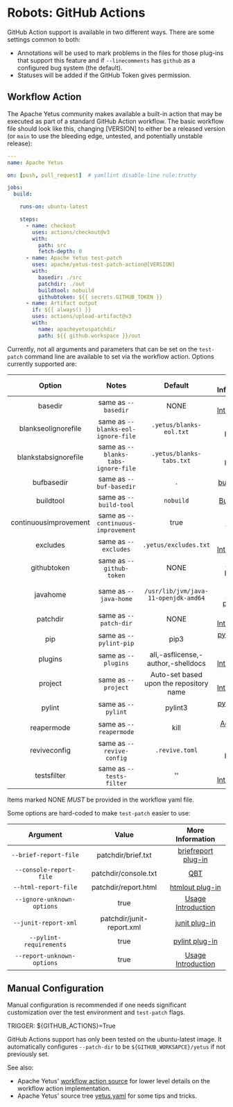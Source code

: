 <!---
  Licensed to the Apache Software Foundation (ASF) under one
  or more contributor license agreements.  See the NOTICE file
  distributed with this work for additional information
  regarding copyright ownership.  The ASF licenses this file
  to you under the Apache License, Version 2.0 (the
  "License"); you may not use this file except in compliance
  with the License.  You may obtain a copy of the License at

    http://www.apache.org/licenses/LICENSE-2.0

  Unless required by applicable law or agreed to in writing,
  software distributed under the License is distributed on an
  "AS IS" BASIS, WITHOUT WARRANTIES OR CONDITIONS OF ANY
  KIND, either express or implied.  See the License for the
  specific language governing permissions and limitations
  under the License.
-->

# Robots: GitHub Actions

GitHub Action support is available in two different ways.  There are some settings common to both:

* Annotations will be used to mark problems in the files for those plug-ins that support this feature and
if `--linecomments` has `github` as a configured bug system (the default).
* Statuses will be added if the GitHub Token gives permission.

## Workflow Action

The Apache Yetus community makes available a built-in action that may be executed as part of a
standard GitHub Action workflow. The basic workflow file should look like this, changing [VERSION] to
either be a released version (or `main` to use the bleeding edge, untested, and potentially unstable release):

```yaml
---
name: Apache Yetus

on: [push, pull_request]  # yamllint disable-line rule:truthy

jobs:
  build:

    runs-on: ubuntu-latest

    steps:
      - name: checkout
        uses: actions/checkout@v3
        with:
          path: src
          fetch-depth: 0
      - name: Apache Yetus test-patch
        uses: apache/yetus-test-patch-action@[VERSION]
        with:
          basedir: ./src
          patchdir: ./out
          buildtool: nobuild
          githubtoken: ${{ secrets.GITHUB_TOKEN }}
      - name: Artifact output
        if: ${{ always() }}
        uses: actions/upload-artifact@v3
        with:
          name: apacheyetuspatchdir
          path: ${{ github.workspace }}/out
```

Currently, not all arguments and parameters that can be set on the `test-patch` command line are available to set via the workflow action.
Options currently supported are:

| Option  |        Notes                 | Default | More Information |
|:-------:|:----------------------------:|:-------:|:----------------:|
| basedir | same as `--basedir`          | NONE    | [Usage Introduction](../../usage-intro) |
| blankseolignorefile | same as `--blanks-eol-ignore-file`          | `.yetus/blanks-eol.txt`  | [blanks plug-in](../../plugins/blanks) |
| blankstabsignorefile | same as `--blanks-tabs-ignore-file`          | `.yetus/blanks-tabs.txt`  | [blanks plug-in](../../plugins/blanks) |
| bufbasedir | same as `--buf-basedir`      | `.`    | [buf plug-in](../../plugins/buf) |
| buildtool | same as `--build-tool`     | `nobuild`  | [Build Tools](../../buildtools) |
| continuousimprovement | same as `--continuous-improvement` | true  | [Robots](..) |
| excludes | same as `--excludes`        | `.yetus/excludes.txt`  | [Usage Introduction](../../usage-intro) |
| githubtoken | same as `--github-token` | NONE  | [GitHub plug-in](../../plugins/github) |
| javahome | same as `--java-home`          | `/usr/lib/jvm/java-11-openjdk-amd64`  | [Java-related plug-ins](../../plugins/javac) |
| patchdir | same as `--patch-dir`       | NONE  |[Usage Introduction](../../usage-intro) |
| pip | same as `--pylint-pip`              | pip3  |  [pylint plug-in](../../plugins/pylint) |
| plugins | same as `--plugins`             | all,-asflicense,-author,-shelldocs  | [Usage Introduction](../../usage-intro) |
| project | same as `--project`             | Auto-set based upon the repository name  | [Usage Introduction](../../usage-intro) |
| pylint | same as `--pylint`               | pylint3  | [pylint plug-in](../../plugins/pylint) |
| reapermode | same as `--reapermode`       | kill  | [Advanced Usage](../../advanced) |
| reviveconfig | same as `--revive-config`  | `.revive.toml`  | [revive plug-in](../../plugins/revive) |
| testsfilter | same as `--tests-filter`  | '' | [Usage Introduction](../../usage-intro) |

Items marked NONE *MUST* be provided in the workflow yaml file.

Some options are hard-coded to make `test-patch` easier to use:

| Argument | Value | More Information |
|:--------:|:------:|:----------------:|
| `--brief-report-file` | patchdir/brief.txt | [briefreport plug-in](../../plugins/briefreport) |
| `--console-report-file` | patchdir/console.txt | [QBT](../../qbt) |
| `--html-report-file` | patchdir/report.html | [htmlout plug-in](../../plugins/htmlout) |
| `--ignore-unknown-options` | true | [Usage Introduction](../../usage-intro) |
| `--junit-report-xml` | patchdir/junit-report.xml | [junit plug-in](../../plugins/junit-bugsystem) |
| `--pylint-requirements` | true | [pylint plug-in](../../plugins/pylint) |
| `--report-unknown-options` | true | [Usage Introduction](../../usage-intro) |

## Manual Configuration

Manual configuration is recommended if one needs significant customization over the test environment and `test-patch` flags.

TRIGGER: ${GITHUB_ACTIONS}=True

GitHub Actions support has only been tested on the ubuntu-latest image. It automatically configures `--patch-dir` to be `${GITHUB_WORKSAPCE}/yetus` if not previously set.

See also:

* Apache Yetus' [workflow action source](https://github.com/apache/yetus-test-patch-action) for lower level details on the workflow action implementation.
* Apache Yetus' source tree [yetus.yaml](https://github.com/apache/yetus/blob/main/.github/workflows/yetus.yml) for some tips and tricks.
